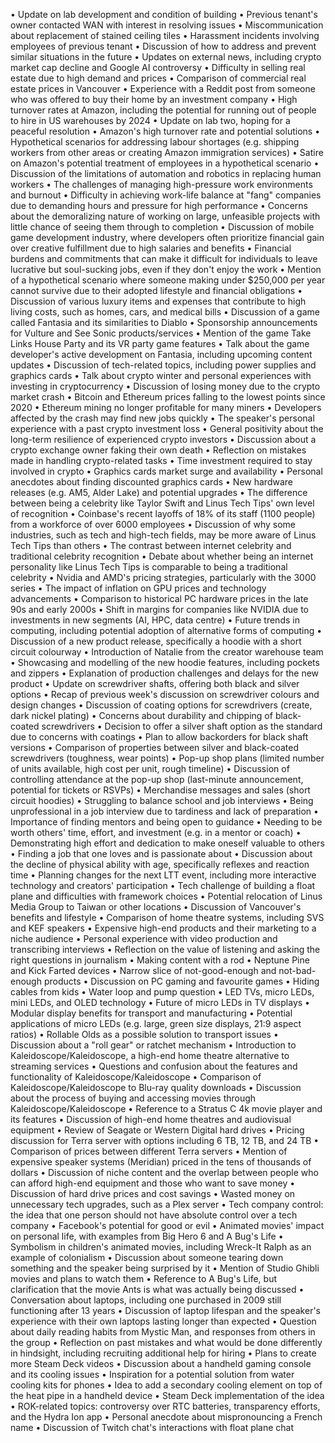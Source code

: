 • Update on lab development and condition of building
• Previous tenant's owner contacted WAN with interest in resolving issues
• Miscommunication about replacement of stained ceiling tiles
• Harassment incidents involving employees of previous tenant
• Discussion of how to address and prevent similar situations in the future
• Updates on external news, including crypto market cap decline and Google AI controversy
• Difficulty in selling real estate due to high demand and prices
• Comparison of commercial real estate prices in Vancouver
• Experience with a Reddit post from someone who was offered to buy their home by an investment company
• High turnover rates at Amazon, including the potential for running out of people to hire in US warehouses by 2024
• Update on lab two, hoping for a peaceful resolution
• Amazon's high turnover rate and potential solutions
• Hypothetical scenarios for addressing labour shortages (e.g. shipping workers from other areas or creating Amazon immigration services)
• Satire on Amazon's potential treatment of employees in a hypothetical scenario
• Discussion of the limitations of automation and robotics in replacing human workers
• The challenges of managing high-pressure work environments and burnout
• Difficulty in achieving work-life balance at "fang" companies due to demanding hours and pressure for high performance
• Concerns about the demoralizing nature of working on large, unfeasible projects with little chance of seeing them through to completion
• Discussion of mobile game development industry, where developers often prioritize financial gain over creative fulfillment due to high salaries and benefits
• Financial burdens and commitments that can make it difficult for individuals to leave lucrative but soul-sucking jobs, even if they don't enjoy the work
• Mention of a hypothetical scenario where someone making under $250,000 per year cannot survive due to their adopted lifestyle and financial obligations
• Discussion of various luxury items and expenses that contribute to high living costs, such as homes, cars, and medical bills
• Discussion of a game called Fantasia and its similarities to Diablo
• Sponsorship announcements for Vulture and See Sonic products/services
• Mention of the game Take Links House Party and its VR party game features
• Talk about the game developer's active development on Fantasia, including upcoming content updates
• Discussion of tech-related topics, including power supplies and graphics cards
• Talk about crypto winter and personal experiences with investing in cryptocurrency
• Discussion of losing money due to the crypto market crash
• Bitcoin and Ethereum prices falling to the lowest points since 2020
• Ethereum mining no longer profitable for many miners
• Developers affected by the crash may find new jobs quickly
• The speaker's personal experience with a past crypto investment loss
• General positivity about the long-term resilience of experienced crypto investors
• Discussion about a crypto exchange owner faking their own death
• Reflection on mistakes made in handling crypto-related tasks
• Time investment required to stay involved in crypto
• Graphics cards market surge and availability
• Personal anecdotes about finding discounted graphics cards
• New hardware releases (e.g. AM5, Alder Lake) and potential upgrades
• The difference between being a celebrity like Taylor Swift and Linus Tech Tips' own level of recognition
• Coinbase's recent layoffs of 18% of its staff (1100 people) from a workforce of over 6000 employees
• Discussion of why some industries, such as tech and high-tech fields, may be more aware of Linus Tech Tips than others
• The contrast between internet celebrity and traditional celebrity recognition
• Debate about whether being an internet personality like Linus Tech Tips is comparable to being a traditional celebrity
• Nvidia and AMD's pricing strategies, particularly with the 3000 series
• The impact of inflation on GPU prices and technology advancements
• Comparison to historical PC hardware prices in the late 90s and early 2000s
• Shift in margins for companies like NVIDIA due to investments in new segments (AI, HPC, data centre)
• Future trends in computing, including potential adoption of alternative forms of computing
• Discussion of a new product release, specifically a hoodie with a short circuit colourway
• Introduction of Natalie from the creator warehouse team
• Showcasing and modelling of the new hoodie features, including pockets and zippers
• Explanation of production challenges and delays for the new product
• Update on screwdriver shafts, offering both black and silver options
• Recap of previous week's discussion on screwdriver colours and design changes
• Discussion of coating options for screwdrivers (create, dark nickel plating)
• Concerns about durability and chipping of black-coated screwdrivers
• Decision to offer a silver shaft option as the standard due to concerns with coatings
• Plan to allow backorders for black shaft versions
• Comparison of properties between silver and black-coated screwdrivers (toughness, wear points)
• Pop-up shop plans (limited number of units available, high cost per unit, rough timeline)
• Discussion of controlling attendance at the pop-up shop (last-minute announcement, potential for tickets or RSVPs)
• Merchandise messages and sales (short circuit hoodies)
• Struggling to balance school and job interviews
• Being unprofessional in a job interview due to tardiness and lack of preparation
• Importance of finding mentors and being open to guidance
• Needing to be worth others' time, effort, and investment (e.g. in a mentor or coach)
• Demonstrating high effort and dedication to make oneself valuable to others
• Finding a job that one loves and is passionate about
• Discussion about the decline of physical ability with age, specifically reflexes and reaction time
• Planning changes for the next LTT event, including more interactive technology and creators' participation
• Tech challenge of building a float plane and difficulties with framework choices
• Potential relocation of Linus Media Group to Taiwan or other locations
• Discussion of Vancouver's benefits and lifestyle
• Comparison of home theatre systems, including SVS and KEF speakers
• Expensive high-end products and their marketing to a niche audience
• Personal experience with video production and transcribing interviews
• Reflection on the value of listening and asking the right questions in journalism
• Making content with a rod
• Neptune Pine and Kick Farted devices
• Narrow slice of not-good-enough and not-bad-enough products
• Discussion on PC gaming and favourite games
• Hiding cables from kids
• Water loop and pump question
• LED TVs, micro LEDs, mini LEDs, and OLED technology
• Future of micro LEDs in TV displays
• Modular display benefits for transport and manufacturing
• Potential applications of micro LEDs (e.g. large, green size displays, 21:9 aspect ratios)
• Rollable Olds as a possible solution to transport issues
• Discussion about a "roll gear" or ratchet mechanism
• Introduction to Kaleidoscope/Kaleidoscope, a high-end home theatre alternative to streaming services
• Questions and confusion about the features and functionality of Kaleidoscope/Kaleidoscope
• Comparison of Kaleidoscope/Kaleidoscope to Blu-ray quality downloads
• Discussion about the process of buying and accessing movies through Kaleidoscope/Kaleidoscope
• Reference to a Stratus C 4k movie player and its features
• Discussion of high-end home theatres and audiovisual equipment
• Review of Seagate or Western Digital hard drives
• Pricing discussion for Terra server with options including 6 TB, 12 TB, and 24 TB
• Comparison of prices between different Terra servers
• Mention of expensive speaker systems (Meridian) priced in the tens of thousands of dollars
• Discussion of niche content and the overlap between people who can afford high-end equipment and those who want to save money
• Discussion of hard drive prices and cost savings
• Wasted money on unnecessary tech upgrades, such as a Plex server
• Tech company control: the idea that one person should not have absolute control over a tech company
• Facebook's potential for good or evil
• Animated movies' impact on personal life, with examples from Big Hero 6 and A Bug's Life
• Symbolism in children's animated movies, including Wreck-It Ralph as an example of colonialism
• Discussion about someone tearing down something and the speaker being surprised by it
• Mention of Studio Ghibli movies and plans to watch them
• Reference to A Bug's Life, but clarification that the movie Ants is what was actually being discussed
• Conversation about laptops, including one purchased in 2009 still functioning after 13 years
• Discussion of laptop lifespan and the speaker's experience with their own laptops lasting longer than expected
• Question about daily reading habits from Mystic Man, and responses from others in the group
• Reflection on past mistakes and what would be done differently in hindsight, including recruiting additional help for hiring
• Plans to create more Steam Deck videos
• Discussion about a handheld gaming console and its cooling issues
• Inspiration for a potential solution from water cooling kits for phones
• Idea to add a secondary cooling element on top of the heat pipe in a handheld device
• Steam Deck implementation of the idea
• ROK-related topics: controversy over RTC batteries, transparency efforts, and the Hydra Ion app
• Personal anecdote about mispronouncing a French name
• Discussion of Twitch chat's interactions with float plane chat